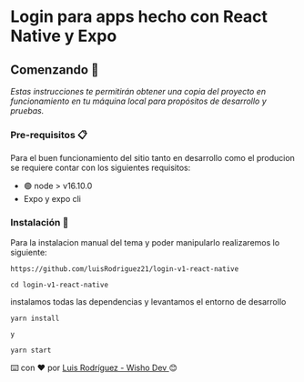 # Login para apps hecho con React Native y Expo

## Comenzando 🚀  

_Estas instrucciones te permitirán obtener una copia del proyecto en funcionamiento en tu máquina local para propósitos de desarrollo y pruebas._


### Pre-requisitos 📋

Para el buen funcionamiento del sitio tanto en desarrollo como el producion se requiere contar con los siguientes requisitos:
  - 🟢 node > v16.10.0
  - Expo y expo cli

### Instalación 🔧


Para la instalacion manual del tema y poder manipularlo realizaremos lo siguiente:


```
https://github.com/luisRodriguez21/login-v1-react-native
```


```
cd login-v1-react-native
```

instalamos todas las dependencias y levantamos el entorno de desarrollo
```
yarn install

y 

yarn start
```


⌨️ con ❤️ por [Luis Rodríguez - Wisho Dev ](https://github.com/luisRodriguez21) 😊
